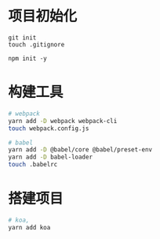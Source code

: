 # 项目初始化

```shell
git init
touch .gitignore

npm init -y
```

# 构建工具

```sh
# webpack
yarn add -D webpack webpack-cli
touch webpack.config.js

# babel
yarn add -D @babel/core @babel/preset-env
yarn add -D babel-loader
touch .babelrc
```

# 搭建项目

```sh
# koa,
yarn add koa  
```



